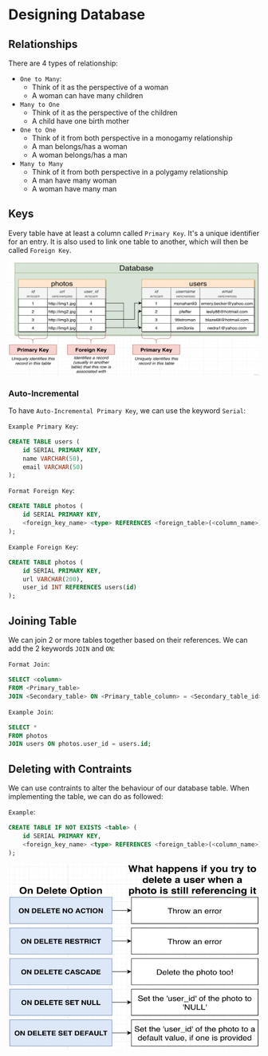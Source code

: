 # Designing Database

## Relationships

There are 4 types of relationship:

- `One to Many`:
  - Think of it as the perspective of a woman
  - A woman can have many children
- `Many to One`
  - Think of it as the perspective of the children
  - A child have one birth mother
- `One to One`
  - Think of it from both perspective in a monogamy relationship
  - A man belongs/has a woman
  - A woman belongs/has a man
- `Many to Many`
  - Think of it from both perspective in a polygamy relationship
  - A man have many woman
  - A woman have many man

## Keys

Every table have at least a column called `Primary Key`. It's a unique identifier for an entry. It is also used to link one table to another, which will then be called `Foreign Key`.

![Primary and Foreign Key](images/primary_foreign_key.png)

### Auto-Incremental

To have `Auto-Incremental Primary Key`, we can use the keyword `Serial`:

`Example Primary Key`:

```SQL
CREATE TABLE users (
    id SERIAL PRIMARY KEY,
    name VARCHAR(50),
    email VARCHAR(50)
);
```

`Format Foreign Key`:

```SQL
CREATE TABLE photos (
    id SERIAL PRIMARY KEY,
    <foreign_key_name> <type> REFERENCES <foreign_table>(<column_name>)
);
```

`Example Foreign Key`:

```SQL
CREATE TABLE photos (
    id SERIAL PRIMARY KEY,
    url VARCHAR(200),
    user_id INT REFERENCES users(id)
);
```

## Joining Table

We can join 2 or more tables together based on their references. We can add the 2 keywords `JOIN` and `ON`:

`Format Join`:

```SQL
SELECT <column> 
FROM <Primary_table>
JOIN <Secondary_table> ON <Primary_table_column> = <Secondary_table_id>;
```

`Example Join`:

```SQL
SELECT * 
FROM photos
JOIN users ON photos.user_id = users.id;
```

## Deleting with Contraints

We can use contraints to alter the behaviour of our database table. When implementing the table, we can do as followed:

`Example`:

```SQL
CREATE TABLE IF NOT EXISTS <table> (
    id SERIAL PRIMARY KEY,
    <foreign_key_name> <type> REFERENCES <foreign_table>(<column_name>) ON DELETE <constraints>
);
```

![Deletion Constraints](images/sql_delete_constraints.png)
